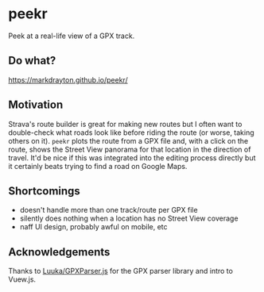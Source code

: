 # peekr

Peek at a real-life view of a GPX track.

## Do what?

https://markdrayton.github.io/peekr/

## Motivation

Strava's route builder is great for making new routes but I often want to double-check what roads look like before riding the route (or worse, taking others on it). `peekr` plots the route from a GPX file and, with a click on the route, shows the Street View panorama for that location in the direction of travel. It'd be nice if this was integrated into the editing process directly but it certainly beats trying to find a road on Google Maps.

## Shortcomings

* doesn't handle more than one track/route per GPX file
* silently does nothing when a location has no Street View coverage
* naff UI design, probably awful on mobile, etc

## Acknowledgements

Thanks to [Luuka/GPXParser.js](https://github.com/Luuka/GPXParser.js) for the GPX parser library and intro to Vuew.js.
